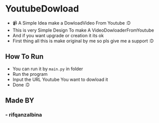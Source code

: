# YoutubeDowload
- 📹 A Simple Idea make a DowloadVideo From Youtube :D
- This is very Simple Design To make A VideoDowloaderFromYoutube
- And if you want upgrade or creation it its ok
- First thing all this is make original by me so pls give me a support :D
## How To Run 
- You can run it by `main.py` in folder 
- Run the program 
- Input the URL Youtube You want to dowload it
- Done :D
## Made BY
### - rifqanzalbina
